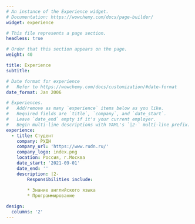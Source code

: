 ```yaml
---
# An instance of the Experience widget.
# Documentation: https://wowchemy.com/docs/page-builder/
widget: experience

# This file represents a page section.
headless: true

# Order that this section appears on the page.
weight: 40

title: Experience
subtitle:

# Date format for experience
#   Refer to https://wowchemy.com/docs/customization/#date-format
date_format: Jan 2006

# Experiences.
#   Add/remove as many `experience` items below as you like.
#   Required fields are `title`, `company`, and `date_start`.
#   Leave `date_end` empty if it's your current employer.
#   Begin multi-line descriptions with YAML's `|2-` multi-line prefix.
experience:
  - title: Студент
    company: РУДН
    company_url: 'https://www.rudn.ru/'
    company_logo: index.png
    location: Россия, г.Москва
    date_start: '2021-09-01'
    date_end: ''
    description: |2-
        Responsibilities include:
        
        * Знание английского языка
        * Программирование

design:
  columns: '2'
---
```

